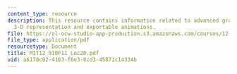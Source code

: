 ```yaml
---
content_type: resource
description: This resource contains information related to advanced graphics in MATLAB,
  3-D representation and exportable animations.
file: https://ol-ocw-studio-app-production.s3.amazonaws.com/courses/12-010-computational-methods-of-scientific-programming-fall-2011/a6178c924163f6e38cd345871c14334b_MIT12_010F11_Lec20.pdf
file_type: application/pdf
resourcetype: Document
title: MIT12_010F11_Lec20.pdf
uid: a6178c92-4163-f6e3-8cd3-45871c14334b
---
```

